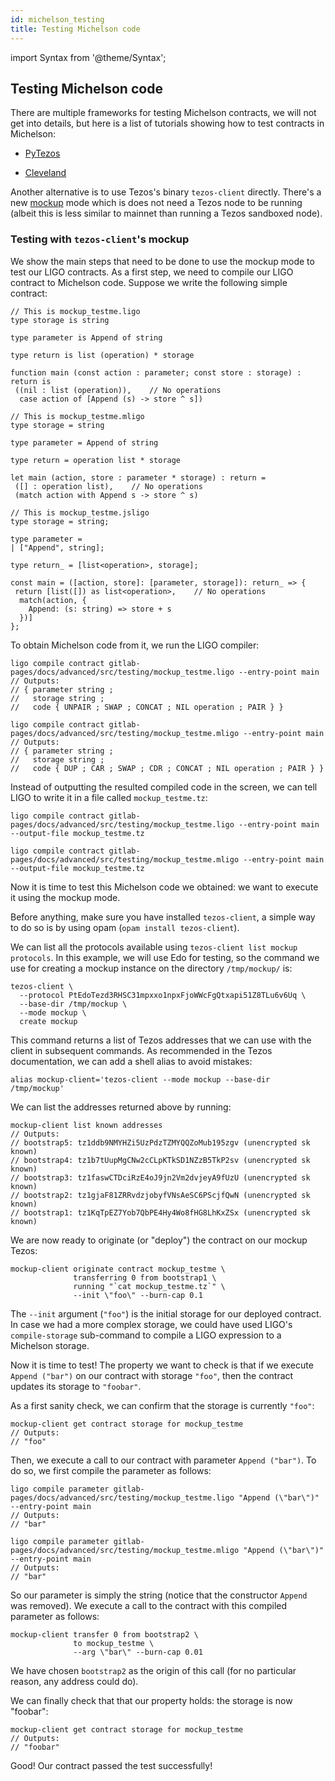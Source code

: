 ```yaml
---
id: michelson_testing
title: Testing Michelson code
---
```


import Syntax from '@theme/Syntax';

## Testing Michelson code

There are multiple frameworks for testing Michelson contracts, we will
not get into details, but here is a list of tutorials showing how to
test contracts in Michelson:

* [PyTezos](https://baking-bad.org/blog/2019/09/16/testing-michelson-tezos-contracts-with-pytezos-library/)

* [Cleveland](https://gitlab.com/morley-framework/morley/-/blob/9455cd384b2ab897fb7b31822abca3730a4ad08b/code/cleveland/testingEDSL.md)

Another alternative is to use Tezos's binary `tezos-client`
directly. There's a new
[mockup](https://tezos.gitlab.io/user/mockup.html) mode which is does
not need a Tezos node to be running (albeit this is less similar to
mainnet than running a Tezos sandboxed node).

### Testing with `tezos-client`'s mockup

We show the main steps that need to be done to use the mockup mode to
test our LIGO contracts. As a first step, we need to compile our LIGO
contract to Michelson code. Suppose we write the following simple
contract:

<Syntax syntax="pascaligo">

```pascaligo
// This is mockup_testme.ligo
type storage is string

type parameter is Append of string

type return is list (operation) * storage

function main (const action : parameter; const store : storage) : return is
 ((nil : list (operation)),    // No operations
  case action of [Append (s) -> store ^ s])
```

</Syntax>
<Syntax syntax="cameligo">

```cameligo
// This is mockup_testme.mligo
type storage = string

type parameter = Append of string

type return = operation list * storage

let main (action, store : parameter * storage) : return =
 ([] : operation list),    // No operations
 (match action with Append s -> store ^ s)
```

</Syntax>
<Syntax syntax="jsligo">

```jsligo
// This is mockup_testme.jsligo
type storage = string;

type parameter =
| ["Append", string];

type return_ = [list<operation>, storage];

const main = ([action, store]: [parameter, storage]): return_ => {
 return [list([]) as list<operation>,    // No operations
  match(action, {
    Append: (s: string) => store + s
  })]
};
```

</Syntax>

To obtain Michelson code from it, we run the LIGO compiler:

<Syntax syntax="pascaligo">

```shell
ligo compile contract gitlab-pages/docs/advanced/src/testing/mockup_testme.ligo --entry-point main
// Outputs:
// { parameter string ;
//   storage string ;
//   code { UNPAIR ; SWAP ; CONCAT ; NIL operation ; PAIR } }
```

</Syntax>
<Syntax syntax="cameligo">

```shell
ligo compile contract gitlab-pages/docs/advanced/src/testing/mockup_testme.mligo --entry-point main
// Outputs:
// { parameter string ;
//   storage string ;
//   code { DUP ; CAR ; SWAP ; CDR ; CONCAT ; NIL operation ; PAIR } }
```

</Syntax>

Instead of outputting the resulted compiled code in the screen, we can
tell LIGO to write it in a file called `mockup_testme.tz`:

<Syntax syntax="pascaligo">

```shell
ligo compile contract gitlab-pages/docs/advanced/src/testing/mockup_testme.ligo --entry-point main --output-file mockup_testme.tz
```

</Syntax>
<Syntax syntax="cameligo">

```shell
ligo compile contract gitlab-pages/docs/advanced/src/testing/mockup_testme.mligo --entry-point main --output-file mockup_testme.tz
```

</Syntax>

Now it is time to test this Michelson code we obtained: we want to
execute it using the mockup mode.

Before anything, make sure you have installed `tezos-client`, a simple
way to do so is by using opam (`opam install tezos-client`).

We can list all the protocols available using `tezos-client list
mockup protocols`. In this example, we will use Edo for testing, so
the command we use for creating a mockup instance on the directory
`/tmp/mockup/` is:

```shell
tezos-client \
  --protocol PtEdoTezd3RHSC31mpxxo1npxFjoWWcFgQtxapi51Z8TLu6v6Uq \
  --base-dir /tmp/mockup \
  --mode mockup \
  create mockup
```

This command returns a list of Tezos addresses that we can use with
the client in subsequent commands. As recommended in the Tezos
documentation, we can add a shell alias to avoid mistakes:

```shell
alias mockup-client='tezos-client --mode mockup --base-dir /tmp/mockup'
```

We can list the addresses returned above by running:

```shell
mockup-client list known addresses
// Outputs:
// bootstrap5: tz1ddb9NMYHZi5UzPdzTZMYQQZoMub195zgv (unencrypted sk known)
// bootstrap4: tz1b7tUupMgCNw2cCLpKTkSD1NZzB5TkP2sv (unencrypted sk known)
// bootstrap3: tz1faswCTDciRzE4oJ9jn2Vm2dvjeyA9fUzU (unencrypted sk known)
// bootstrap2: tz1gjaF81ZRRvdzjobyfVNsAeSC6PScjfQwN (unencrypted sk known)
// bootstrap1: tz1KqTpEZ7Yob7QbPE4Hy4Wo8fHG8LhKxZSx (unencrypted sk known)
```

We are now ready to originate (or "deploy") the contract on our mockup
Tezos:

```shell
mockup-client originate contract mockup_testme \
              transferring 0 from bootstrap1 \
              running "`cat mockup_testme.tz`" \
              --init \"foo\" --burn-cap 0.1
```

The `--init` argument (`"foo"`) is the initial storage for our
deployed contract. In case we had a more complex storage, we could
have used LIGO's `compile-storage` sub-command to compile a LIGO
expression to a Michelson storage.

Now it is time to test! The property we want to check is that if we
execute `Append ("bar")` on our contract with storage `"foo"`, then
the contract updates its storage to `"foobar"`.

As a first sanity check, we can confirm that the storage is currently `"foo"`:

```shell
mockup-client get contract storage for mockup_testme
// Outputs:
// "foo"
```

Then, we execute a call to our contract with parameter `Append
("bar")`. To do so, we first compile the parameter as follows:

<Syntax syntax="pascaligo">

```shell
ligo compile parameter gitlab-pages/docs/advanced/src/testing/mockup_testme.ligo "Append (\"bar\")" --entry-point main
// Outputs:
// "bar"
```

</Syntax>
<Syntax syntax="cameligo">

```shell
ligo compile parameter gitlab-pages/docs/advanced/src/testing/mockup_testme.mligo "Append (\"bar\")" --entry-point main
// Outputs:
// "bar"
```

</Syntax>

So our parameter is simply the string (notice that the constructor
`Append` was removed). We execute a call to the contract with this
compiled parameter as follows:

```shell
mockup-client transfer 0 from bootstrap2 \
              to mockup_testme \
              --arg \"bar\" --burn-cap 0.01
```

We have chosen `bootstrap2` as the origin of this call (for no
particular reason, any address could do).

We can finally check that that our property holds: the storage is now
"foobar":

```shell
mockup-client get contract storage for mockup_testme
// Outputs:
// "foobar"
```

Good! Our contract passed the test successfully!
